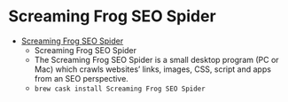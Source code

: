 # Screaming Frog SEO Spider
- [Screaming Frog SEO Spider](https://www.screamingfrog.co.uk/seo-spider/)
  -  Screaming Frog SEO Spider
  - The Screaming Frog SEO Spider is a small desktop program (PC or Mac) which crawls websites’ links, images, CSS, script and apps from an SEO perspective.
  - `brew cask install Screaming Frog SEO Spider`
